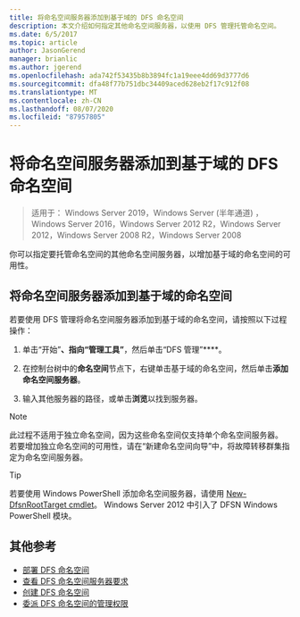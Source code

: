 ```yaml
---
title: 将命名空间服务器添加到基于域的 DFS 命名空间
description: 本文介绍如何指定其他命名空间服务器，以使用 DFS 管理托管命名空间。
ms.date: 6/5/2017
ms.topic: article
author: JasonGerend
manager: brianlic
ms.author: jgerend
ms.openlocfilehash: ada742f53435b8b3894fc1a19eee4dd69d3777d6
ms.sourcegitcommit: dfa48f77b751dbc34409aced628eb2f17c912f08
ms.translationtype: MT
ms.contentlocale: zh-CN
ms.lasthandoff: 08/07/2020
ms.locfileid: "87957805"
---
```

# <a name="add-namespace-servers-to-a-domain-based-dfs-namespace"></a>将命名空间服务器添加到基于域的 DFS 命名空间

> 适用于： Windows Server 2019，Windows Server (半年通道) ，Windows Server 2016，Windows Server 2012 R2，Windows Server 2012，Windows Server 2008 R2，Windows Server 2008

你可以指定要托管命名空间的其他命名空间服务器，以增加基于域的命名空间的可用性。

## <a name="to-add-a-namespace-server-to-a-domain-based-namespace"></a>将命名空间服务器添加到基于域的命名空间

若要使用 DFS 管理将命名空间服务器添加到基于域的命名空间，请按照以下过程操作：

1.  单击“开始”****、指向“管理工具”****，然后单击“DFS 管理”****。

2.  在控制台树中的**命名空间**节点下，右键单击基于域的命名空间，然后单击**添加命名空间服务器**。

3.  输入其他服务器的路径，或单击**浏览**以找到服务器。

> [!NOTE]
> 此过程不适用于独立命名空间，因为这些命名空间仅支持单个命名空间服务器。 若要增加独立命名空间的可用性，请在“新建命名空间向导”中，将故障转移群集指定为命名空间服务器。


> [!TIP]
> 若要使用 Windows PowerShell 添加命名空间服务器，请使用 [New-DfsnRootTarget cmdlet](/powershell/module/dfsn/new-dfsnroottarget)。 Windows Server 2012 中引入了 DFSN Windows PowerShell 模块。

## <a name="additional-references"></a>其他参考

-   [部署 DFS 命名空间](deploying-dfs-namespaces.md)
-   [查看 DFS 命名空间服务器要求](/previous-versions/windows/it-pro/windows-server-2008-R2-and-2008/cc753448(v=ws.11))
-   [创建 DFS 命名空间](create-a-dfs-namespace.md)
-   [委派 DFS 命名空间的管理权限](delegate-management-permissions-for-dfs-namespaces.md)

